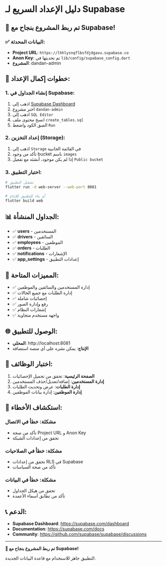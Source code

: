 # دليل الإعداد السريع لـ Supabase

## 🎯 تم ربط المشروع بنجاح مع Supabase!

### ✅ البيانات المحدثة:
- **Project URL**: `https://lhhlysnqflbsfdjdgavu.supabase.co`
- **Anon Key**: تم تحديثها في `lib/config/supabase_config.dart`
- **المشروع**: dandan-admin

## 🚀 خطوات إكمال الإعداد:

### 1. إنشاء الجداول في Supabase:

1. اذهب إلى [Supabase Dashboard](https://supabase.com/dashboard)
2. اختر مشروع `dandan-admin`
3. اذهب إلى `SQL Editor`
4. انسخ محتوى ملف `create_tables.sql`
5. الصق الكود واضغط `Run`

### 2. إعداد التخزين (Storage):

1. اذهب إلى `Storage` في القائمة الجانبية
2. تأكد من وجود bucket باسم `images`
3. إذا لم يكن موجود، أنشئه مع تفعيل `Public bucket`

### 3. اختبار التطبيق:

```bash
# تشغيل التطبيق
flutter run -d web-server --web-port 8081

# أو بناء للتطبيق للإنتاج
flutter build web
```

## 📊 الجداول المنشأة:

- ✅ **users** - المستخدمين
- ✅ **drivers** - السائقين  
- ✅ **employees** - الموظفين
- ✅ **orders** - الطلبات
- ✅ **notifications** - الإشعارات
- ✅ **app_settings** - إعدادات التطبيق

## 🔧 المميزات المتاحة:

- ✅ إدارة المستخدمين والسائقين والموظفين
- ✅ إدارة الطلبات مع جميع الحالات
- ✅ إحصائيات شاملة
- ✅ رفع وإدارة الصور
- ✅ إشعارات النظام
- ✅ واجهة مستخدم متجاوبة

## 🌐 الوصول للتطبيق:

- **المحلي**: http://localhost:8081
- **الإنتاج**: يمكن نشره على أي منصة استضافة

## 📱 اختبار الوظائف:

1. **الصفحة الرئيسية**: تحقق من تحميل الإحصائيات
2. **إدارة المستخدمين**: إضافة/تعديل/حذف المستخدمين
3. **إدارة الطلبات**: عرض وتحديث الطلبات
4. **إدارة الموظفين**: إدارة بيانات الموظفين

## 🚨 استكشاف الأخطاء:

### مشكلة: خطأ في الاتصال
- تأكد من صحة Project URL و Anon Key
- تحقق من إعدادات الشبكة

### مشكلة: خطأ في الصلاحيات
- تحقق من إعدادات RLS في Supabase
- تأكد من صحة السياسات

### مشكلة: خطأ في البيانات
- تحقق من هيكل الجداول
- تأكد من تطابق أسماء الأعمدة

## 📞 الدعم:

- **Supabase Dashboard**: https://supabase.com/dashboard
- **Documentation**: https://supabase.com/docs
- **Community**: https://github.com/supabase/supabase/discussions

---

**🎉 تم ربط المشروع بنجاح مع Supabase!**

التطبيق جاهز للاستخدام مع قاعدة البيانات الجديدة.
